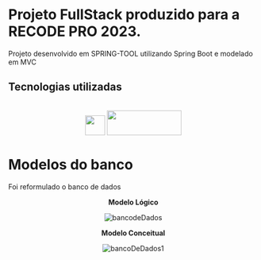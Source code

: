 #   Projeto FullStack produzido para a RECODE PRO 2023. 
Projeto desenvolvido em SPRING-TOOL utilizando Spring Boot e modelado em MVC
<h2>Tecnologias utilizadas </h2>

<div style="display: inline_block" align="center"><br>

<img src="https://cdn.jsdelivr.net/gh/devicons/devicon/icons/mysql/mysql-original.svg" width="40" height="40"/>

<img src="https://upload.wikimedia.org/wikipedia/commons/4/44/Spring_Framework_Logo_2018.svg" width="150" height="50" /> 
</div>

<h1>Modelos do banco</h1>
<P>Foi reformulado o banco de dados </P>


<div align="center">
<strong> Modelo Lógico </strong> <br>
  
![bancodeDados](https://github.com/Renatodavid/EntregaModulo5/assets/106851081/345d4a5b-0ce3-4fd0-be3d-b819cf51f3f5)

<strong> Modelo Conceitual</strong><br>

![bancoDeDados1](https://github.com/Renatodavid/EntregaModulo5/assets/106851081/61012e86-058b-4312-a2c2-cf2eb3b9db97)
